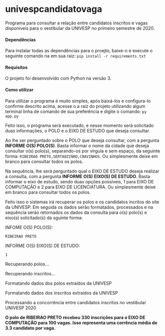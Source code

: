 # univespcandidatovaga
Programa para consultar a relação entre candidatos inscritos e vagas disponíveis para o vestibular da UNIVESP no primeiro semestre de 2020.

#### Dependências
Para instalar todas as dependências para o proejto, baixe-o e execute o seguinte comando na em sua raiz: `pip install -r requirements.txt`

#### Requisitos
O projeto foi desenvolvido com Python na versão 3.

#### Como utilizar
Para utilizar o programa é muito simples, após baixá-los e configura-lo confirme descrito acima, acesse o a raiz do projeto utilizando algum terminal linha de comando de sua preferência e digite o comando: `py app.py`

Feito isso, o programa será executado, e nesse momento será solicitado duas informações, o POLO e o EIXO DE ESTUDO que deseja consultar.

Ao lhe ser perguntado sobre o POLO que deseja consultar, com a pergunta  **INFORME O(S) POLO(S)**. Basta informar o nome da cidade que deseja consultar o(s) polo(s), separando-os por vírgula e sem espaço, da seguinte forma: `RIBEIRAO PRETO,SERTAOZINHO,CRAVINHOS`. Ou simplesmente deixe em branco para consultar todos os polos.

Na sequência, lhe será perguntado qual o EIXO DE ESTUDO deseja realizar a consulta, com a pergunta **INFORME O(S) EIXO(S) DE ESTUDO**. Basta informar o eixo de estudo, sendo duas opções possíveis, 1 para EIXO DE COMPUTAÇÃO e 2 para EIXO DE LICENCIATURA. Ou simplesmente deixe em branco para consultar todos os polos.

Feito isso o sistemas irá recuperar os polos e os candidatos incritos do site da UNIVESP. Em seguida os dados serão formatados, processados e na sequência serão retornados os dados da consulta para o(s) polo(s) e eixo(s) solicitado(s) da sguinte forma: 

INFOME O(S) POLO(S):

`RIBEIRAO PRETO`

INFORME O(S) EIXO(S) DE ESTUDO:

`1`

Recuperando polos...

Recuperando inscritos...

Formatando dados dos polos extraídos da UNIVESP

Formatando dados dos inscritos extraídos da UNIVESP

Processando a concorrência entre candidatos inscritos no vestibular UNIVESP 2020


**O polo de RIBEIRAO PRETO recebeu 330 inscrições para o EIXO DE COMPUTAÇÃO para 100 vagas. Isso representa uma corrência média de 3.3 candidato por vaga.**